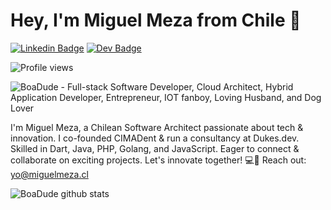 # Hey, I'm Miguel Meza from Chile :wave:

[![Linkedin Badge](https://img.shields.io/badge/-Linkedin-blue?style=flat-square&logo=Linkedin&logoColor=white&link=https://www.linkedin.com/in/boadude/)](https://www.linkedin.com/in/boadude/)
[![Dev Badge](https://img.shields.io/badge/-DEV.to-black?style=flat-square&logo=dev.to&logoColor=white&link=https://dev.to/boadude)](https://dev.to/boadude) 

![Profile views](https://gpvc.arturio.dev/boadude)

<img src="https://raw.githubusercontent.com/boadude/boadude/master/gh-header-v2.png" alt="BoaDude - Full-stack Software Developer, Cloud Architect, Hybrid Application Developer, Entrepreneur, IOT fanboy, Loving Husband, and Dog Lover">


I'm Miguel Meza, a Chilean Software Architect passionate about tech & innovation. I co-founded CIMADent & run a consultancy at Dukes.dev. Skilled in Dart, Java, PHP, Golang, and JavaScript. Eager to connect & collaborate on exciting projects. Let's innovate together! 💻🚀 Reach out: yo@miguelmeza.cl

![BoaDude github stats](https://github-readme-stats.vercel.app/api?username=boadude&count_private=true&show_icons=true)
